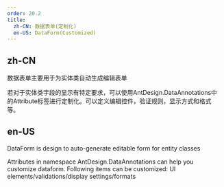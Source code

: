 ```yaml
---
order: 20.2
title:
  zh-CN: 数据表单(定制化)
  en-US: DataForm(Customized)
---
```


## zh-CN

数据表单主要用于为实体类自动生成编辑表单

若对于实体类字段的显示有特定要求，可以使用AntDesign.DataAnnotations中的Attribute标签进行定制化。可以定义编辑控件，验证规则，显示方式和格式等。

## en-US

DataForm is design to auto-generate editable form for entity classes

Attributes in namespace AntDesign.DataAnnotations can help you customize dataform. Following items can be customized: UI elements/validations/display settings/formats

